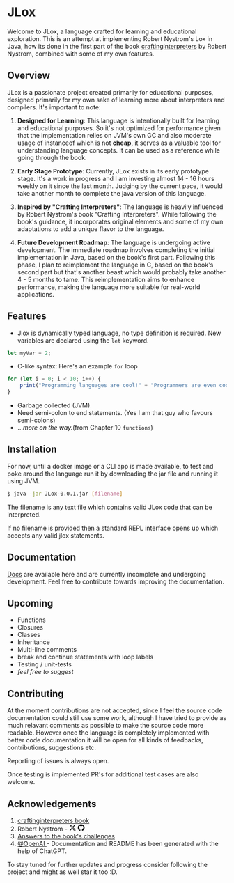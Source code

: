 # JLox

Welcome to JLox, a language crafted for learning and educational exploration. This is an attempt at implementing Robert Nystrom's Lox in Java, how its done in the first part of the book [craftinginterpreters](https://www.craftinginterpreters.com/) by Robert Nystrom, combined with some of my own features.

## Overview

JLox is a passionate project created primarily for educational purposes, designed primarily for my own sake of learning more about interpreters and compilers. It's important to note:

1. **Designed for Learning**: This language is intentionally built for learning and educational purposes. So it's not optimized for performance given that the implementation relies on JVM's own GC and also moderate usage of instanceof which is not **cheap**, it serves as a valuable tool for understanding language concepts. It can be used as a reference while going through the book.

2. **Early Stage Prototype**: Currently, JLox exists in its early prototype stage. It's a work in progress and I am investing almost 14 - 16 hours weekly on it since the last month. Judging by the current pace, it would take another month to complete the java version of this language.

3. **Inspired by "Crafting Interpreters"**: The language is heavily influenced by Robert Nystrom's book "Crafting Interpreters". While following the book's guidance, it incorporates original elements and some of my own adaptations to add a unique flavor to the language.

4. **Future Development Roadmap**: The language is undergoing active development. The immediate roadmap involves completing the initial implementation in Java, based on the book's first part. Following this phase, I plan to reimplement the language in C, based on the book's second part but that's another beast which would probably take another 4 - 5 months to tame. This reimplementation aims to enhance performance, making the language more suitable for real-world applications.

## Features

- Jlox is dynamically typed language, no type definition is required. New variables are declared using the `let` keyword.
```javascript
let myVar = 2;
```
- C-like syntax: Here's an example `for` loop
```javascript
for (let i = 0; i < 10; i++) {
    print("Programming languages are cool!" + "Programmers are even cooler!");
}
```
- Garbage collected (JVM)
- Need semi-colon to end statements. (Yes I am that guy who favours semi-colons)
- ..._more on the way._(from Chapter 10 `functions`)

## Installation

For now, until a docker image or a CLI app is made available, to test and poke around the language run it by downloading the jar file and running it using JVM.

```bash
$ java -jar JLox-0.0.1.jar [filename]
```
The filename is any text file which contains valid JLox code that can be interpreted.

If no filename is provided then a standard REPL interface opens up which accepts any valid jlox statements.

## Documentation
[Docs](./docs/intro.md) are available here and are currently incomplete and undergoing development. Feel free to contribute towards improving the documentation.

## Upcoming
- Functions
- Closures
- Classes
- Inheritance
- Multi-line comments
- break and continue statements with loop labels
- Testing / unit-tests
- _feel free to suggest_
## Contributing

At the moment contributions are not accepted, since I feel the source code documentation could still use some work, although I have tried to provide as much relavant comments as possible to make the source code more readable. However once the language is completely implemented with better code documentation it will be open for all kinds of feedbacks, contributions, suggestions etc.

Reporting of issues is always open.

Once testing is implemented PR's for additional test cases are also welcome.

## Acknowledgements
1. [craftinginterpreters book](https://www.craftinginterpreters.com/)
2. Robert Nystrom - <a href="https://twitter.com/intent/user?screen_name=munificentbob"><svg xmlns="http://www.w3.org/2000/svg" height="16" width="16" viewBox="0 0 512 512"><!--!Font Awesome Free 6.5.1 by @fontawesome - https://fontawesome.com License - https://fontawesome.com/license/free Copyright 2024 Fonticons, Inc.--><path d="M389.2 48h70.6L305.6 224.2 487 464H345L233.7 318.6 106.5 464H35.8L200.7 275.5 26.8 48H172.4L272.9 180.9 389.2 48zM364.4 421.8h39.1L151.1 88h-42L364.4 421.8z"/></svg></a> <a href = "https://github.com/munificent/"><svg xmlns="http://www.w3.org/2000/svg" height="16" width="15.5" viewBox="0 0 496 512"><!--!Font Awesome Free 6.5.1 by @fontawesome - https://fontawesome.com License - https://fontawesome.com/license/free Copyright 2024 Fonticons, Inc.--><path d="M165.9 397.4c0 2-2.3 3.6-5.2 3.6-3.3 .3-5.6-1.3-5.6-3.6 0-2 2.3-3.6 5.2-3.6 3-.3 5.6 1.3 5.6 3.6zm-31.1-4.5c-.7 2 1.3 4.3 4.3 4.9 2.6 1 5.6 0 6.2-2s-1.3-4.3-4.3-5.2c-2.6-.7-5.5 .3-6.2 2.3zm44.2-1.7c-2.9 .7-4.9 2.6-4.6 4.9 .3 2 2.9 3.3 5.9 2.6 2.9-.7 4.9-2.6 4.6-4.6-.3-1.9-3-3.2-5.9-2.9zM244.8 8C106.1 8 0 113.3 0 252c0 110.9 69.8 205.8 169.5 239.2 12.8 2.3 17.3-5.6 17.3-12.1 0-6.2-.3-40.4-.3-61.4 0 0-70 15-84.7-29.8 0 0-11.4-29.1-27.8-36.6 0 0-22.9-15.7 1.6-15.4 0 0 24.9 2 38.6 25.8 21.9 38.6 58.6 27.5 72.9 20.9 2.3-16 8.8-27.1 16-33.7-55.9-6.2-112.3-14.3-112.3-110.5 0-27.5 7.6-41.3 23.6-58.9-2.6-6.5-11.1-33.3 2.6-67.9 20.9-6.5 69 27 69 27 20-5.6 41.5-8.5 62.8-8.5s42.8 2.9 62.8 8.5c0 0 48.1-33.6 69-27 13.7 34.7 5.2 61.4 2.6 67.9 16 17.7 25.8 31.5 25.8 58.9 0 96.5-58.9 104.2-114.8 110.5 9.2 7.9 17 22.9 17 46.4 0 33.7-.3 75.4-.3 83.6 0 6.5 4.6 14.4 17.3 12.1C428.2 457.8 496 362.9 496 252 496 113.3 383.5 8 244.8 8zM97.2 352.9c-1.3 1-1 3.3 .7 5.2 1.6 1.6 3.9 2.3 5.2 1 1.3-1 1-3.3-.7-5.2-1.6-1.6-3.9-2.3-5.2-1zm-10.8-8.1c-.7 1.3 .3 2.9 2.3 3.9 1.6 1 3.6 .7 4.3-.7 .7-1.3-.3-2.9-2.3-3.9-2-.6-3.6-.3-4.3 .7zm32.4 35.6c-1.6 1.3-1 4.3 1.3 6.2 2.3 2.3 5.2 2.6 6.5 1 1.3-1.3 .7-4.3-1.3-6.2-2.2-2.3-5.2-2.6-6.5-1zm-11.4-14.7c-1.6 1-1.6 3.6 0 5.9 1.6 2.3 4.3 3.3 5.6 2.3 1.6-1.3 1.6-3.9 0-6.2-1.4-2.3-4-3.3-5.6-2z"/></svg></a>
3. [Answers to the book's challenges](https://github.com/munificent/craftinginterpreters/blob/master/note/)
4. [@OpenAI ](https://openai.com) - Documentation and README has been generated with the help of ChatGPT.

To stay tuned for further updates and progress consider following the project and might as well star it too :D.